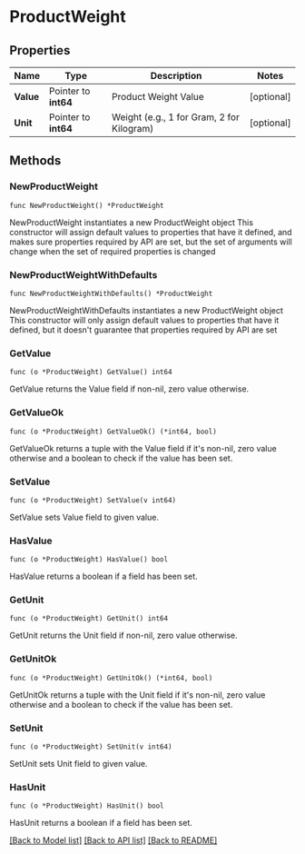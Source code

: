 # ProductWeight

## Properties

Name | Type | Description | Notes
------------ | ------------- | ------------- | -------------
**Value** | Pointer to **int64** | Product Weight Value | [optional] 
**Unit** | Pointer to **int64** | Weight (e.g., 1 for Gram, 2 for Kilogram) | [optional] 

## Methods

### NewProductWeight

`func NewProductWeight() *ProductWeight`

NewProductWeight instantiates a new ProductWeight object
This constructor will assign default values to properties that have it defined,
and makes sure properties required by API are set, but the set of arguments
will change when the set of required properties is changed

### NewProductWeightWithDefaults

`func NewProductWeightWithDefaults() *ProductWeight`

NewProductWeightWithDefaults instantiates a new ProductWeight object
This constructor will only assign default values to properties that have it defined,
but it doesn't guarantee that properties required by API are set

### GetValue

`func (o *ProductWeight) GetValue() int64`

GetValue returns the Value field if non-nil, zero value otherwise.

### GetValueOk

`func (o *ProductWeight) GetValueOk() (*int64, bool)`

GetValueOk returns a tuple with the Value field if it's non-nil, zero value otherwise
and a boolean to check if the value has been set.

### SetValue

`func (o *ProductWeight) SetValue(v int64)`

SetValue sets Value field to given value.

### HasValue

`func (o *ProductWeight) HasValue() bool`

HasValue returns a boolean if a field has been set.

### GetUnit

`func (o *ProductWeight) GetUnit() int64`

GetUnit returns the Unit field if non-nil, zero value otherwise.

### GetUnitOk

`func (o *ProductWeight) GetUnitOk() (*int64, bool)`

GetUnitOk returns a tuple with the Unit field if it's non-nil, zero value otherwise
and a boolean to check if the value has been set.

### SetUnit

`func (o *ProductWeight) SetUnit(v int64)`

SetUnit sets Unit field to given value.

### HasUnit

`func (o *ProductWeight) HasUnit() bool`

HasUnit returns a boolean if a field has been set.


[[Back to Model list]](../README.md#documentation-for-models) [[Back to API list]](../README.md#documentation-for-api-endpoints) [[Back to README]](../README.md)



